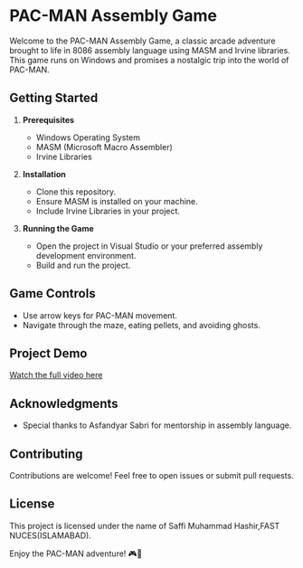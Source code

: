 # PAC-MAN Assembly Game

Welcome to the PAC-MAN Assembly Game, a classic arcade adventure brought to life in 8086 assembly language using MASM and Irvine libraries. This game runs on Windows and promises a nostalgic trip into the world of PAC-MAN.

## Getting Started

1. **Prerequisites**
   - Windows Operating System
   - MASM (Microsoft Macro Assembler)
   - Irvine Libraries

2. **Installation**
   - Clone this repository.
   - Ensure MASM is installed on your machine.
   - Include Irvine Libraries in your project.

3. **Running the Game**
   - Open the project in Visual Studio or your preferred assembly development environment.
   - Build and run the project.

## Game Controls

- Use arrow keys for PAC-MAN movement.
- Navigate through the maze, eating pellets, and avoiding ghosts.

## Project Demo

[Watch the full video here](https://youtu.be/c1bkdg3O0Tc)


## Acknowledgments

- Special thanks to Asfandyar Sabri for mentorship in assembly language.


## Contributing

Contributions are welcome! Feel free to open issues or submit pull requests.

## License

This project is licensed under the name of Saffi Muhammad Hashir,FAST NUCES(ISLAMABAD).

Enjoy the PAC-MAN adventure! 🎮👻
